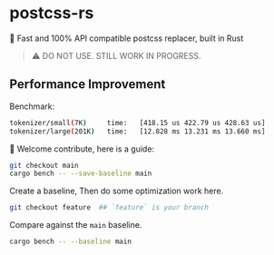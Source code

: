 # postcss-rs

🚀 Fast and 100% API compatible postcss replacer, built in Rust

> ⚠️ DO NOT USE. STILL WORK IN PROGRESS.

## Performance Improvement 

Benchmark:

```bash
tokenizer/small(7K)     time:   [418.15 us 422.79 us 428.63 us]
tokenizer/large(201K)   time:   [12.828 ms 13.231 ms 13.660 ms]
```

🎉 Welcome contribute, here is a guide:

```bash
git checkout main
cargo bench -- --save-baseline main
```

Create a baseline, Then do some optimization work here.

```bash
git checkout feature  ## `feature` is your branch 
```

Compare against the `main` baseline.

```bash
cargo bench -- --baseline main
```
